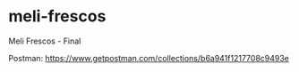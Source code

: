 # meli-frescos
Meli Frescos - Final


Postman: https://www.getpostman.com/collections/b6a941f1217708c9493e
